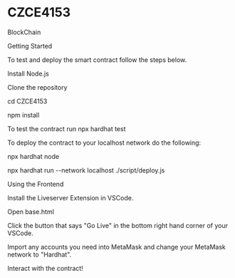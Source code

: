 # CZCE4153

BlockChain

Getting Started

To test and deploy the smart contract follow the steps below.

Install Node.js

Clone the repository

cd CZCE4153

npm install

To test the contract run npx hardhat test

To deploy the contract to your localhost network do the following:

npx hardhat node

npx hardhat run --network localhost ./script/deploy.js

Using the Frontend

Install the Liveserver Extension in VSCode.

Open base.html

Click the button that says "Go Live" in the bottom right hand corner of your VSCode.

Import any accounts you need into MetaMask and change your MetaMask network to "Hardhat".

Interact with the contract!

